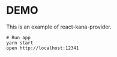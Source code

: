 # DEMO

This is an example of react-kana-provider.

```
# Run app
yarn start
open http://localhost:12341
```

